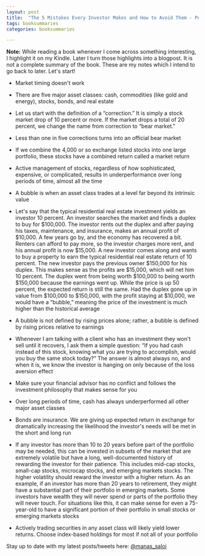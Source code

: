```yaml
---
layout: post
title:  "The 5 Mistakes Every Investor Makes and How to Avoid Them - Peter Mallouk"
tags: booksummaries
categories: booksummaries

---
```


**Note:** While reading a book whenever I come across something interesting, I highlight it on my Kindle. Later I turn those highlights into a blogpost. It is not a complete summary of the book. These are my notes which I intend to go back to later. Let's start!

+ Market timing doesn't work

+ There are five major asset classes: cash, commodities (like gold and energy), stocks, bonds, and real estate

+ Let us start with the definition of a “correction.” It is simply a stock market drop of 10 percent or more. If the market drops a total of 20 percent, we change the name from correction to “bear market."

+ Less than one in five corrections turns into an official bear market

+ If we combine the 4,000 or so exchange listed stocks into one large portfolio, these stocks have a combined return called a market return

+ Active management of stocks, regardless of how sophisticated, expensive, or complicated, results in underperformance over long periods of time, almost all the time

+ A bubble is when an asset class trades at a level far beyond its intrinsic value

+ Let's say that the typical residential real estate investment yields an investor 10 percent. An investor searches the market and finds a duplex to buy for $100,000. The investor rents out the duplex and after paying his taxes, maintenance, and insurance, makes an annual profit of $10,000.
A few years go by, and the economy has recovered a bit. Renters can afford to pay more, so the investor charges more rent, and his annual profit is now $15,000. A new investor comes along and wants to buy a property to earn the typical residential real estate return of 10 percent. The new investor pays the previous owner $150,000 for his duplex. This makes sense as the profits are $15,000, which will net him 10 percent. The duplex went from being worth $100,000 to being worth $150,000 because the earnings went up. While the price is up 50 percent, the expected return is still the same. Had the duplex gone up in value from $100,000 to $150,000, with the profit staying at $10,000, we would have a “bubble,” meaning the price of the investment is much higher than the historical average

+ A bubble is not defined by rising prices alone; rather, a bubble is defined by rising prices relative to earnings

+ Whenever I am talking with a client who has an investment they won't sell until it recovers, I ask them a simple question: “If you had cash instead of this stock, knowing what you are trying to accomplish, would you buy the same stock today?” The answer is almost always no, and when it is, we know the investor is hanging on only because of the loss aversion effect

+ Make sure your financial advisor has no conflict and follows the investment philosophy that makes sense for you

+ Over long periods of time, cash has always underperformed all other major asset classes

+ Bonds are insurance. We are giving up expected return in exchange for dramatically increasing the likelihood the investor's needs will be met in the short and long run

+ If any investor has more than 10 to 20 years before part of the portfolio may be needed, this can be invested in subsets of the market that are extremely volatile but have a long, well-documented history of rewarding the investor for their patience. This includes mid-cap stocks, small-cap stocks, microcap stocks, and emerging markets stocks. The higher volatility should reward the investor with a higher return. As an example, if an investor has more than 20 years to retirement, they might have a substantial part of their portfolio in emerging markets. Some investors have wealth they will never spend or parts of the portfolio they will never touch. For situations like this, it can make sense for even a 75-year-old to have a significant portion of their portfolio in small stocks or emerging markets stocks

+ Actively trading securities in any asset class will likely yield lower returns. Choose index-based holdings for most if not all of your portfolio

Stay up to date with my latest posts/tweets here: [@manas_saloi](http://twitter.com/manas_saloi)
